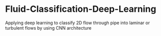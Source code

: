 # Fluid-Classification-Deep-Learning

Applying deep learning to classify 2D flow through  pipe into laminar or turbulent flows by using CNN architecture
